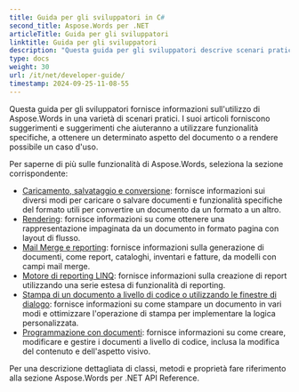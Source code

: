 ```yaml
---
title: Guida per gli sviluppatori in C#
second_title: Aspose.Words per .NET
articleTitle: Guida per gli sviluppatori
linktitle: Guida per gli sviluppatori
description: "Questa guida per gli sviluppatori descrive scenari pratici e suggerimenti per aiutarti a utilizzare specifiche funzionalità di Aspose.Words per .NET, ottenere un determinato aspetto del documento o rendere possibile un caso d'uso."
type: docs
weight: 30
url: /it/net/developer-guide/
timestamp: 2024-09-25-11-08-55
---
```


Questa guida per gli sviluppatori fornisce informazioni sull'utilizzo di Aspose.Words in una varietà di scenari pratici. I suoi articoli forniscono suggerimenti e suggerimenti che aiuteranno a utilizzare funzionalità specifiche, a ottenere un determinato aspetto del documento o a rendere possibile un caso d'uso.

Per saperne di più sulle funzionalità di Aspose.Words, seleziona la sezione corrispondente:

- [Caricamento, salvataggio e conversione](/words/it/net/loading-saving-and-converting/): fornisce informazioni sui diversi modi per caricare o salvare documenti e funzionalità specifiche del formato utili per convertire un documento da un formato a un altro.
- [Rendering](/words/it/net/rendering/): fornisce informazioni su come ottenere una rappresentazione impaginata da un documento in formato pagina con layout di flusso.
- [Mail Merge e reporting](/words/net/mail-merge-and-reporting/): fornisce informazioni sulla generazione di documenti, come report, cataloghi, inventari e fatture, da modelli con campi mail merge.
- [Motore di reporting LINQ](/words/net/linq-reporting-engine/): fornisce informazioni sulla creazione di report utilizzando una serie estesa di funzionalità di reporting.
- [Stampa di un documento a livello di codice o utilizzando le finestre di dialogo](/words/it/net/print-a-document-programmatically-or-using-dialogs/): fornisce informazioni su come stampare un documento in vari modi e ottimizzare l'operazione di stampa per implementare la logica personalizzata.
- [Programmazione con documenti](/words/it/net/programming-with-documents/): fornisce informazioni su come creare, modificare e gestire i documenti a livello di codice, inclusa la modifica del contenuto e dell'aspetto visivo.

Per una descrizione dettagliata di classi, metodi e proprietà fare riferimento alla sezione Aspose.Words per .NET API Reference.
